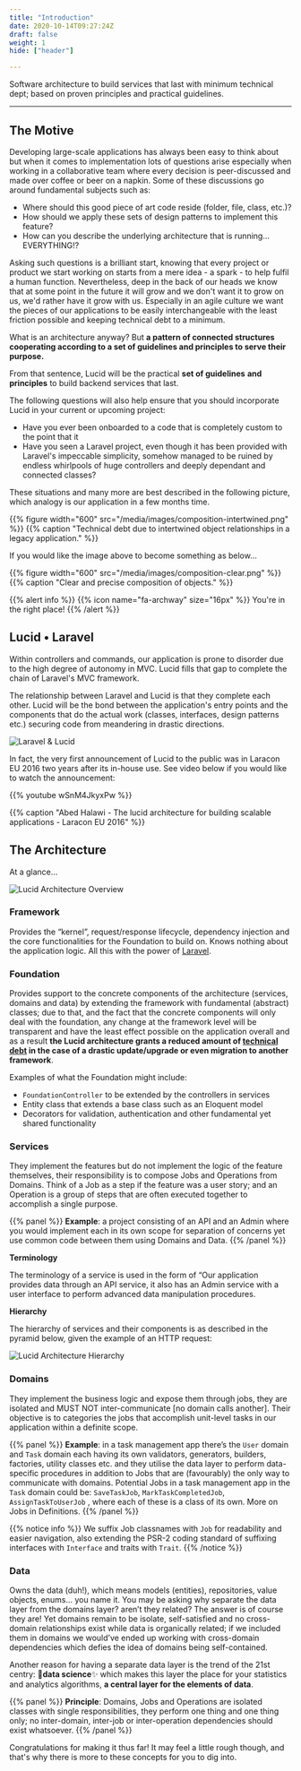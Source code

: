```yaml
---
title: "Introduction"
date: 2020-10-14T09:27:24Z
draft: false
weight: 1
hide: ["header"]

---
```


Software architecture to build services that last with minimum technical dept; based on proven principles and practical guidelines.

---

## The Motive

Developing large-scale applications has always been easy to think about but when it comes to implementation lots of questions arise especially when working in a collaborative team where every decision is peer-discussed and made over coffee or beer on a napkin. Some of these discussions go around fundamental subjects such as:

- Where should this good piece of art code reside (folder, file, class, etc.)?
- How should we apply these sets of design patterns to implement this feature?
- How can you describe the underlying architecture that is running… EVERYTHING!?

Asking such questions is a brilliant start, knowing that every project or product we start working on starts from a mere idea - a spark - to help fulfil a human function. Nevertheless, deep in the back of our heads we know that at some point in the future it will grow and we don't want it to grow on us, we'd rather have it grow with us. Especially in an agile culture we want the pieces of our applications to be easily interchangeable with the least friction possible and keeping technical debt to a minimum.

What is an architecture anyway? But **a pattern of connected structures cooperating according to a set of guidelines and principles to serve their purpose.**

From that sentence, Lucid will be the practical **set of guidelines** **and principles** to build backend services that last.

The following questions will also help ensure that you should incorporate Lucid in your current or upcoming project:

- Have you ever been onboarded to a code that is completely custom to the point that it
- Have you seen a Laravel project, even though it has been provided with Laravel's impeccable simplicity, somehow managed to be ruined by endless whirlpools of huge controllers and deeply dependant and connected classes?

These situations and many more are best described in the following picture, which analogy is our application in a few months time.

{{% figure width="600" src="/media/images/composition-intertwined.png" %}}
{{% caption "Technical debt due to intertwined object relationships in a legacy application." %}}

If you would like the image above to become something as below...

{{% figure width="600" src="/media/images/composition-clear.png" %}}
{{% caption "Clear and precise composition of objects." %}}

{{% alert info %}}
{{% icon name="fa-archway" size="16px" %}} You're in the right place!
{{% /alert %}}

## Lucid • Laravel

Within controllers and commands, our application is prone to disorder due to the high degree of autonomy in MVC. Lucid fills that gap to complete the chain of Laravel's MVC framework.

The relationship between Laravel and Lucid is that they complete each other. Lucid will be the bond between the application's entry points and the components that do the actual work (classes, interfaces, design patterns etc.) securing code from meandering in drastic directions.

![Laravel & Lucid](/media/images/laravel-lucid.png)

In fact, the very first announcement of Lucid to the public was in Laracon EU 2016 two years after its in-house use. See video below if you would like to watch the announcement:

{{% youtube wSnM4JkyxPw %}}

{{% caption "Abed Halawi - The lucid architecture for building scalable applications - Laracon EU 2016" %}}

## The Architecture

At a glance...

![Lucid Architecture Overview](/media/images/architecture-overview.jpg)

### Framework

Provides the “kernel”, request/response lifecycle, dependency injection and the core functionalities for the Foundation to build on. Knows nothing about the application logic. All this with the power of [Laravel](https://laravel.com).

### Foundation

Provides support to the concrete components of the architecture (services, domains and data) by extending the framework with fundamental (abstract) classes; due to that, and the fact that the concrete components will only deal with the foundation, any change at the framework level will be transparent and have the least effect possible on the application overall and as a result **the Lucid architecture grants a reduced amount of [technical debt](https://en.wikipedia.org/wiki/Technical_debt) in the case of a drastic update/upgrade or even migration to another framework**.

Examples of what the Foundation might include:

- `FoundationController` to be extended by the controllers in services
- Entity class that extends a base class such as an Eloquent model
- Decorators for validation, authentication and other fundamental yet shared functionality

### Services

They implement the features but do not implement the logic of the feature themselves, their responsibility is to compose Jobs and Operations from Domains. Think of a Job as a step if the feature was a user story; and an Operation is a group of steps that are often executed together to accomplish a single purpose.

{{% panel %}}
**Example**: a project consisting of an API and an Admin where you would implement each in its own scope for separation of concerns yet use common code between them using Domains and Data.
{{% /panel %}}

**Terminology**

The terminology of a service is used in the form of “Our application provides data through an API service, it also has an Admin service with a user interface to perform advanced data manipulation procedures.

**Hierarchy**

The hierarchy of services and their components is as described in the pyramid below, given the example of an HTTP request:

![Lucid Architecture Hierarchy](/media/images/architecture-hierarchy.png)

### Domains

They implement the business logic and expose them through jobs, they are isolated and MUST NOT inter-communicate [no domain calls another]. Their objective is to categories the jobs that accomplish unit-level tasks in our application within a definite scope.

{{% panel %}}
**Example**: in a task management app there’s the `User` domain and `Task` domain each having its own validators, generators, builders, factories, utility classes etc. and they utilise the data layer to perform data-specific procedures in addition to Jobs that are (favourably) the only way to communicate with domains. Potential Jobs in a task management app in the `Task` domain could be: `SaveTaskJob`, `MarkTaskCompletedJob`, `AssignTaskToUserJob` , where each of these is a class of its own. More on Jobs in Definitions.
{{% /panel %}}

{{% notice info %}}
We suffix Job classnames with `Job` for readability and easier navigation, also extending the PSR-2 coding standard of suffixing interfaces with `Interface` and traits with `Trait`.
{{% /notice %}}

### Data

Owns the data (duh!), which means models (entities), repositories, value objects, enums... you name it. You may be asking why separate the data layer from the domains layer? aren’t they related? The answer is of course they are! Yet domains remain to be isolate, self-satisfied and no cross-domain relationships exist while data is organically related; if we included them in domains we would’ve ended up working with cross-domain dependencies which defies the idea of domains being self-contained.

Another reason for having a separate data layer is the trend of the 21st centry: 💫**data science**✨ which makes this layer the place for your statistics and analytics algorithms, **a central layer for the elements of data**.

{{% panel %}}
**Principle**: Domains, Jobs and Operations are isolated classes with single responsibilities, they perform one thing and one thing only;
no inter-domain, inter-job or inter-operation dependencies should exist whatsoever.
{{% /panel %}}

Congratulations for making it thus far! It may feel a little rough though, and that's why there is more to these concepts for you to dig into.
